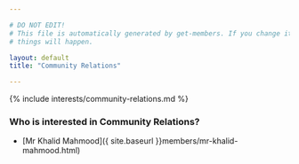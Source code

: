 ```yaml
---

# DO NOT EDIT!
# This file is automatically generated by get-members. If you change it, bad
# things will happen.

layout: default
title: "Community Relations"

---
```


{% include interests/community-relations.md %}

### Who is interested in Community Relations?


* [Mr Khalid Mahmood]({ site.baseurl }}members/mr-khalid-mahmood.html)
